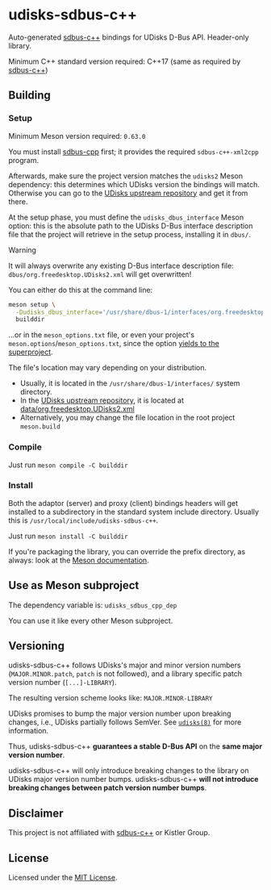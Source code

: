# udisks-sdbus-c++

Auto-generated [sdbus-c++] bindings for UDisks D-Bus API.
Header-only library.

Minimum C++ standard version required: C++17
(same as required by [sdbus-c++])

## Building

### Setup

Minimum Meson version required: `0.63.0`

You must install [sdbus-cpp](https://github.com/Kistler-Group/sdbus-cpp) first;
it provides the required `sdbus-c++-xml2cpp` program.

Afterwards, make sure the project version matches the `udisks2` Meson
dependency: this determines which UDisks version the bindings will match.
Otherwise you can go to the [UDisks upstream repository] and get it from there.

At the setup phase, you must define the `udisks_dbus_interface` Meson option:
this is the absolute path to the UDisks D-Bus interface description file that
the project will retrieve in the setup process, installing it in `dbus/`.

> [!WARNING]
> It will always overwrite any existing D-Bus interface description file:
> `dbus/org.freedesktop.UDisks2.xml` will get overwritten!

You can either do this at the command line:

```sh
meson setup \
  -Dudisks_dbus_interface='/usr/share/dbus-1/interfaces/org.freedesktop.UDisks2.xml' \
  builddir
```

...or in the `meson_options.txt` file, or even your project's
`meson.options`/`meson_options.txt`, since the option [yields to the
superproject](https://mesonbuild.com/Build-options.html#yielding-to-superproject-option).

The file's location may vary depending on your distribution.

- Usually, it is located in the `/usr/share/dbus-1/interfaces/`
  system directory.
- In the [UDisks upstream repository], it is located at
  [data/org.freedesktop.UDisks2.xml]
- Alternatively, you may change the file location in the root project
  `meson.build`

### Compile

Just run `meson compile -C builddir`

### Install

Both the adaptor (server) and proxy (client) bindings headers will get installed
to a subdirectory in the standard system include directory.
Usually this is `/usr/local/include/udisks-sdbus-c++`.

Just run `meson install -C builddir`

If you're packaging the library, you can override the prefix directory, as
always: look at the [Meson documentation](https://mesonbuild.com/Installing.html#destdir-support).

## Use as Meson subproject

The dependency variable is: `udisks_sdbus_cpp_dep`

You can use it like every other Meson subproject.

## Versioning

udisks-sdbus-c++ follows UDisks's major and minor version numbers
(`MAJOR.MINOR.patch`, `patch` is not followed), and a library specific patch
version number (`[...]-LIBRARY`).

The resulting version scheme looks like: `MAJOR.MINOR-LIBRARY`

UDisks promises to bump the major version number upon breaking changes, i.e.,
UDisks partially follows SemVer.
See [`udisks(8)`](https://manpages.debian.org/stretch/udisks2/udisks.8.en.html#API_STABILITY)
for more information.

Thus, udisks-sdbus-c++ **guarantees a stable D-Bus API** on the **same major
version number**.

udisks-sdbus-c++ will only introduce breaking changes to the library on UDisks
major version number bumps. udisks-sdbus-c++ **will not introduce breaking
changes between patch version number bumps**.

## Disclaimer

This project is not affiliated with [sdbus-c++] or Kistler Group.

## License

Licensed under the [MIT License](LICENSE).

[data/org.freedesktop.UDisks2.xml]: https://github.com/storaged-project/udisks/blob/master/data/org.freedesktop.UDisks2.xml
[sdbus-c++]: https://github.com/Kistler-Group/sdbus-cpp/
[UDisks upstream repository]: https://github.com/storaged-project/udisks
